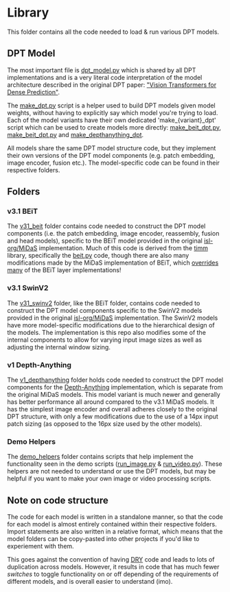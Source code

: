 # Library

This folder contains all the code needed to load & run various DPT models.

## DPT Model

The most important file is [dpt_model.py](https://github.com/heyoeyo/muggled_dpt/blob/main/lib/dpt_model.py) which is shared by all DPT implementations and is a very literal code interpretation of the model architecture described in the original DPT paper: ["Vision Transformers for Dense Prediction"](https://arxiv.org/abs/2103.13413). 

The [make_dpt.py](https://github.com/heyoeyo/muggled_dpt/blob/main/lib/make_dpt.py) script is a helper used to build DPT models given model weights, without having to explicitly say which model you're trying to load. Each of the model variants have their own dedicated 'make_{variant}_dpt' script which can be used to create models more directly: [make_beit_dpt.py](https://github.com/heyoeyo/muggled_dpt/blob/main/lib/make_beit_dpt.py), [make_beit_dpt.py](https://github.com/heyoeyo/muggled_dpt/blob/main/lib/make_beit_dpt.py) and [make_depthanything_dpt](https://github.com/heyoeyo/muggled_dpt/blob/main/lib/make_depthanything_dpt.py).

All models share the same DPT model structure code, but they implement their own versions of the DPT model components (e.g. patch embedding, image encoder, fusion etc.). The model-specific code can be found in their respective folders.


## Folders

### v3.1 BEiT

The [v31_beit](https://github.com/heyoeyo/muggled_dpt/tree/main/lib/v31_beit) folder contains code needed to construct the DPT model components (i.e. the patch embedding, image encoder, reassembly, fusion and head models), specific to the BEiT model provided in the original [isl-org/MiDaS](https://github.com/isl-org/MiDaS) implementation. Much of this code is derived from the [timm](https://github.com/huggingface/pytorch-image-models/tree/7da34a999ab6f365be2ccd223c2cdcaa9a224849/timm) library, specifically the [beit.py](https://github.com/huggingface/pytorch-image-models/blob/7da34a999ab6f365be2ccd223c2cdcaa9a224849/timm/models/beit.py) code, though there are also many modifications made by the MiDaS implementation of BEiT, which [overrides many](https://github.com/isl-org/MiDaS/blob/bdc4ed64c095e026dc0a2f17cabb14d58263decb/midas/backbones/beit.py) of the BEiT layer implementations!


### v3.1 SwinV2

The [v31_swinv2](https://github.com/heyoeyo/muggled_dpt/tree/main/lib/v31_swinv2) folder, like the BEiT folder, contains code needed to construct the DPT model components specific to the SwinV2 models provided in the original [isl-org/MiDaS](https://github.com/isl-org/MiDaS) implementation. The SwinV2 models have more model-specific modifications due to the hierarchical design of the models. The implementation is this repo also modifies some of the internal components to allow for varying input image sizes as well as adjusting the internal window sizing.


### v1 Depth-Anything

The [v1_depthanything](https://github.com/heyoeyo/muggled_dpt/tree/main/lib/v1_depthanything) folder holds code needed to construct the DPT model components for the [Depth-Anything](https://github.com/LiheYoung/Depth-Anything) implementation, which is separate from the original MiDaS models. This model variant is much newer and generally has better performance all around compared to the v3.1 MiDaS models. It has the simplest image encoder and overall adheres closely to the original DPT structure, with only a few modifications due to the use of a 14px input patch sizing (as opposed to the 16px size used by the other models).

### Demo Helpers

The [demo_helpers](https://github.com/heyoeyo/muggled_dpt/tree/main/lib/demo_helpers) folder contains scripts that help implement the functionality seen in the demo scripts ([run_image.py](https://github.com/heyoeyo/muggled_dpt/blob/main/run_image.py) & [run_video.py](https://github.com/heyoeyo/muggled_dpt/blob/main/run_video.py)). These helpers are not needed to understand or use the DPT models, but may be helpful if you want to make your own image or video processing scripts.

## Note on code structure

The code for each model is written in a standalone manner, so that the code for each model is almost entirely contained within their respective folders. Import statements are also written in a relative format, which means that the model folders can be copy-pasted into other projects if you'd like to experiement with them.

This goes against the convention of having [DRY](https://en.wikipedia.org/wiki/Don%27t_repeat_yourself) code and leads to lots of duplication across models. However, it results in code that has much fewer _switches_ to toggle functionality on or off depending of the requirements of different models, and is overall easier to understand (imo).